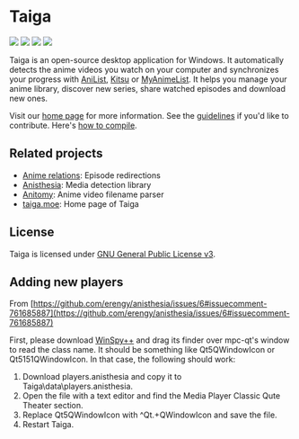 # Taiga

[![](https://img.shields.io/github/license/erengy/taiga)](https://github.com/erengy/taiga/blob/master/LICENSE)
[![](https://img.shields.io/github/v/release/erengy/taiga)](https://taiga.moe/download.php)
[![](https://img.shields.io/github/v/release/erengy/taiga?color=blue&include_prereleases)](https://github.com/erengy/taiga/releases)
[![](https://img.shields.io/discord/423475967051169813?logo=discord)](https://discord.gg/yeGNktZ)

Taiga is an open-source desktop application for Windows. It automatically detects the anime videos you watch on your computer and synchronizes your progress with [AniList](https://anilist.co), [Kitsu](https://kitsu.io) or [MyAnimeList](https://myanimelist.net). It helps you manage your anime library, discover new series, share watched episodes and download new ones.

Visit our [home page](https://taiga.moe) for more information. See the [guidelines](https://github.com/erengy/taiga/wiki/Guidelines) if you'd like to contribute. Here's [how to compile](https://github.com/erengy/taiga/wiki/How-to-Compile).

## Related projects

- [Anime relations](https://github.com/erengy/anime-relations): Episode redirections
- [Anisthesia](https://github.com/erengy/anisthesia): Media detection library
- [Anitomy](https://github.com/erengy/anitomy): Anime video filename parser
- [taiga.moe](https://github.com/erengy/taiga-moe): Home page of Taiga

## License

Taiga is licensed under [GNU General Public License v3](https://www.gnu.org/licenses/gpl-3.0.html).

## Adding new players

From [https://github.com/erengy/anisthesia/issues/6#issuecomment-761685887](https://github.com/erengy/anisthesia/issues/6#issuecomment-761685887)

First, please download [WinSpy++](https://www.catch22.net/software/winspy) and drag its finder over mpc-qt's window to read the class name. It should be something like Qt5QWindowIcon or Qt5151QWindowIcon. In that case, the following should work:

1. Download players.anisthesia and copy it to Taiga\data\players.anisthesia.
2. Open the file with a text editor and find the Media Player Classic Qute Theater section.
3. Replace Qt5QWindowIcon with ^Qt.+QWindowIcon and save the file.
4. Restart Taiga.